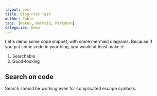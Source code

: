 ```yaml
---
layout: post
title: Blog Post Test
author: Pablo
tags: [Katex, Mermaid, Markdown]
categories: Demo
---
```


Let's demo some code snippet, with some mermaid diagrams.
Because if you put some code in your blog, you would at least make it:

1. Searchable
2. Good-looking

## Search on code

Search should be working even for complicated escape symbols.
